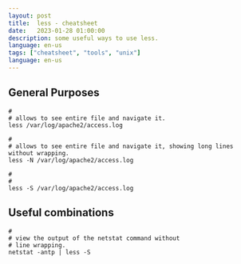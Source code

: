 ```yaml
---
layout: post
title:  less - cheatsheet
date:   2023-01-28 01:00:00
description: some useful ways to use less.
language: en-us
tags: ["cheatsheet", "tools", "unix"]
language: en-us
---
```

## General Purposes

~~~ shell
# 
# allows to see entire file and navigate it.
less /var/log/apache2/access.log

# 
# allows to see entire file and navigate it, showing long lines without wrapping.
less -N /var/log/apache2/access.log

#
#
less -S /var/log/apache2/access.log
~~~

## Useful combinations

~~~ shell
#
# view the output of the netstat command without 
# line wrapping.
netstat -antp | less -S
~~~
